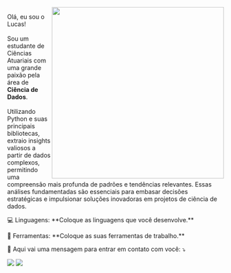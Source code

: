 <img src="https://media.tenor.com/yyofCYnEXksAAAAC/sonic-the-hedgehog-classic-sonic.gif" min-width="250px" max-width="250px" width="400px" align="right">

<p align="left"> 
  Olá, eu sou o Lucas!<br>
  <br>
  Sou um estudante de Ciências Atuariais com uma grande paixão pela área de <strong>Ciência de Dados</strong>.<br>
  <br>
  Utilizando Python e suas principais bibliotecas, extraio insights valiosos a partir de dados complexos, permitindo uma compreensão mais   profunda de padrões e tendências relevantes. Essas análises fundamentadas são essenciais para embasar decisões estratégicas e     
  impulsionar soluções inovadoras em projetos de ciência de dados.
</p>

<p align="left">
  💻 Linguagens: **Coloque as linguagens que você desenvolve.**
</p>

<p align="left">
  💼 Ferramentas: **Coloque as suas ferramentas de trabalho.**
</p>

<p align="left">
  💌 Aqui vai uma mensagem para entrar em contato com você: ⤵️
</p>

<p align="left">
  <a href="#" alt="Gmail">
  <img src="https://img.shields.io/badge/-Gmail-FF0000?style=flat-square&labelColor=FF0000&logo=gmail&logoColor=white&link=LINK-DO-SEU-GMAIL" /></a>

  <a href="#" alt="LinkedIn">
  <img src="https://img.shields.io/badge/-Linkedin-0e76a8?style=flat-square&logo=Linkedin&logoColor=white&link=LINK-DO-SEU-LINKEDIN" /></a>
</p>
